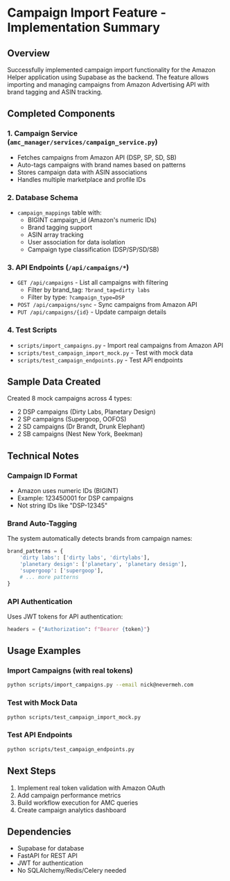 # Campaign Import Feature - Implementation Summary

## Overview
Successfully implemented campaign import functionality for the Amazon Helper application using Supabase as the backend. The feature allows importing and managing campaigns from Amazon Advertising API with brand tagging and ASIN tracking.

## Completed Components

### 1. Campaign Service (`amc_manager/services/campaign_service.py`)
- Fetches campaigns from Amazon API (DSP, SP, SD, SB)
- Auto-tags campaigns with brand names based on patterns
- Stores campaign data with ASIN associations
- Handles multiple marketplace and profile IDs

### 2. Database Schema
- `campaign_mappings` table with:
  - BIGINT campaign_id (Amazon's numeric IDs)
  - Brand tagging support
  - ASIN array tracking
  - User association for data isolation
  - Campaign type classification (DSP/SP/SD/SB)

### 3. API Endpoints (`/api/campaigns/*`)
- `GET /api/campaigns` - List all campaigns with filtering
  - Filter by brand_tag: `?brand_tag=dirty labs`
  - Filter by type: `?campaign_type=DSP`
- `POST /api/campaigns/sync` - Sync campaigns from Amazon API
- `PUT /api/campaigns/{id}` - Update campaign details

### 4. Test Scripts
- `scripts/import_campaigns.py` - Import real campaigns from Amazon API
- `scripts/test_campaign_import_mock.py` - Test with mock data
- `scripts/test_campaign_endpoints.py` - Test API endpoints

## Sample Data Created
Created 8 mock campaigns across 4 types:
- 2 DSP campaigns (Dirty Labs, Planetary Design)
- 2 SP campaigns (Supergoop, OOFOS)
- 2 SD campaigns (Dr Brandt, Drunk Elephant)
- 2 SB campaigns (Nest New York, Beekman)

## Technical Notes

### Campaign ID Format
- Amazon uses numeric IDs (BIGINT)
- Example: 123450001 for DSP campaigns
- Not string IDs like "DSP-12345"

### Brand Auto-Tagging
The system automatically detects brands from campaign names:
```python
brand_patterns = {
    'dirty labs': ['dirty labs', 'dirtylabs'],
    'planetary design': ['planetary', 'planetary design'],
    'supergoop': ['supergoop'],
    # ... more patterns
}
```

### API Authentication
Uses JWT tokens for API authentication:
```python
headers = {"Authorization": f"Bearer {token}"}
```

## Usage Examples

### Import Campaigns (with real tokens)
```bash
python scripts/import_campaigns.py --email nick@nevermeh.com
```

### Test with Mock Data
```bash
python scripts/test_campaign_import_mock.py
```

### Test API Endpoints
```bash
python scripts/test_campaign_endpoints.py
```

## Next Steps
1. Implement real token validation with Amazon OAuth
2. Add campaign performance metrics
3. Build workflow execution for AMC queries
4. Create campaign analytics dashboard

## Dependencies
- Supabase for database
- FastAPI for REST API
- JWT for authentication
- No SQLAlchemy/Redis/Celery needed